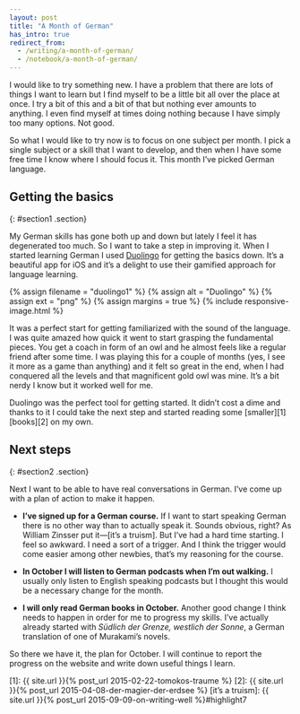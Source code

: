 ```yaml
---
layout: post
title: "A Month of German"
has_intro: true
redirect_from:
  - /writing/a-month-of-german/
  - /notebook/a-month-of-german/
---
```


I would like to try something new. I have a problem that there are lots of things I want to learn but I find myself to be a little bit all over the place at once. I try a bit of this and a bit of that but nothing ever amounts to anything. I even find myself at times doing nothing because I have simply too many options. Not good.

So what I would like to try now is to focus on one subject per month. I pick a single subject or a skill that I want to develop, and then when I have some free time I know where I should focus it. This month I’ve picked German language.


## Getting the basics
{: #section1 .section}

My German skills has gone both up and down but lately I feel it has degenerated too much. So I want to take a step in improving it. When I started learning German I used [Duolingo] for getting the basics down. It’s a beautiful app for iOS and it’s a delight to use their gamified approach for language learning.

{% assign filename = "duolingo1" %}
{% assign alt = "Duolingo" %}
{% assign ext = "png" %}
{% assign margins = true %}
{% include responsive-image.html %}

It was a perfect start for getting familiarized with the sound of the language. I was quite amazed how quick it went to start grasping the fundamental pieces. You get a coach in form of an owl and he almost feels like a regular friend after some time. I was playing this for a couple of months (yes, I see it more as a game than anything) and it felt so great in the end, when I had conquered all the levels and that magnificent gold owl was mine. It’s a bit nerdy I know but it worked well for me.

Duolingo was the perfect tool for getting started. It didn’t cost a dime and thanks to it I could take the next step and started reading some [smaller][1] [books][2] on my own.


## Next steps
{: #section2 .section}

Next I want to be able to have real conversations in German. I’ve come up with a plan of action to make it happen.

- **I’ve signed up for a German course.** If I want to start speaking German there is no other way than to actually speak it. Sounds obvious, right? As William Zinsser put it—[it’s a truism]. But I’ve had a hard time starting. I feel so awkward. I need a sort of a trigger. And I think the trigger would come easier among other newbies, that’s my reasoning for the course.

- **In October I will listen to German podcasts when I’m out walking.** I usually only listen to English speaking podcasts but I thought this would be a necessary change for the month.

- **I will only read German books in October.** Another good change I think needs to happen in order for me to progress my skills. I’ve actually already started with _Südlich der Grenze, westlich der Sonne_, a German translation of one of Murakami’s novels.

So there we have it, the plan for October. I will continue to report the progress on the website and write down useful things I learn.


[Duolingo]: http://duolingo.com
[1]: {{ site.url }}{% post_url 2015-02-22-tomokos-traume %}
[2]: {{ site.url }}{% post_url 2015-04-08-der-magier-der-erdsee %}
[it’s a truism]: {{ site.url }}{% post_url 2015-09-09-on-writing-well %}#highlight7
